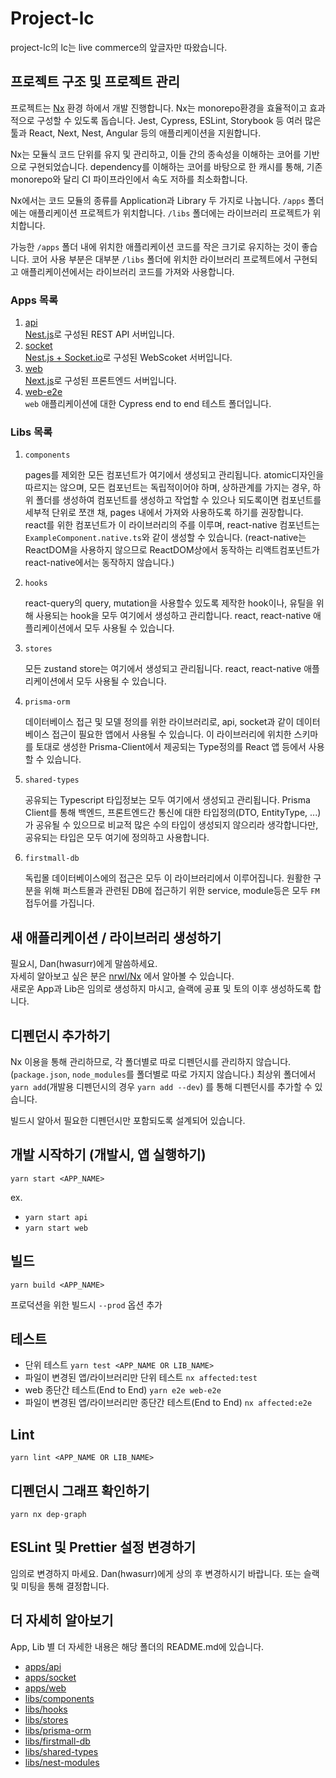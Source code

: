 # Project-lc

project-lc의 lc는 live commerce의 앞글자만 따왔습니다.

## 프로젝트 구조 및 프로젝트 관리

프로젝트는 [Nx](https://nx.dev) 환경 하에서 개발 진행합니다.
Nx는 monorepo환경을 효율적이고 효과적으로 구성할 수 있도록 돕습니다. Jest, Cypress, ESLint, Storybook 등 여러 많은 툴과 React, Next, Nest, Angular 등의 애플리케이션을 지원합니다.

Nx는 모듈식 코드 단위를 유지 및 관리하고, 이들 간의 종속성을 이해하는 코어를 기반으로 구현되었습니다. dependency를 이해하는 코어를 바탕으로 한 캐시를 통해, 기존 monorepo와 달리 CI 파이프라인에서 속도 저하를 최소화합니다.

Nx에서는 코드 모듈의 종류를 Application과 Library 두 가지로 나눕니다. `/apps` 폴더에는 애플리케이션 프로젝트가 위치합니다. `/libs` 폴더에는 라이브러리 프로젝트가 위치합니다.

가능한 `/apps` 폴더 내에 위치한 애플리케이션 코드를 작은 크기로 유지하는 것이 좋습니다. 코어 사용 부분은 대부분 `/libs` 폴더에 위치한 라이브러리 프로젝트에서 구현되고 애플리케이션에서는 라이브러리 코드를 가져와 사용합니다.

### Apps 목록

1. [api](./apps/api/README.md)  
   [Nest.js](https://docs.nestjs.com/)로 구성된 REST API 서버입니다.
2. [socket](./apps/socket/README.md)  
   [Nest.js + Socket.io](https://docs.nestjs.com/websockets/gateways)로 구성된 WebScoket 서버입니다.
3. [web](./apps/web/README.md)  
   [Next.js](https://nextjs.org/)로 구성된 프론트엔드 서버입니다.
4. [web-e2e](./apps/web-e2e/README.md)  
   `web` 애플리케이션에 대한 Cypress end to end 테스트 폴더입니다.

### Libs 목록

1. `components`

   pages를 제외한 모든 컴포넌트가 여기에서 생성되고 관리됩니다. atomic디자인을 따르지는 않으며, 모든 컴포넌트는 독립적이어야 하며, 상하관계를 가지는 경우, 하위 폴더를 생성하여 컴포넌트를 생성하고 작업할 수 있으나 되도록이면 컴포넌트를 세부적 단위로 쪼갠 채, pages 내에서 가져와 사용하도록 하기를 권장합니다. react를 위한 컴포넌트가 이 라이브러리의 주를 이루며, react-native 컴포넌트는 `ExampleComponent.native.ts`와 같이 생성할 수 있습니다. (react-native는 ReactDOM을 사용하지 않으므로 ReactDOM상에서 동작하는 리액트컴포넌트가 react-native에서는 동작하지 않습니다.)

2. `hooks`

   react-query의 query, mutation을 사용할수 있도록 제작한 hook이나, 유틸을 위해 사용되는 hook을 모두 여기에서 생성하고 관리합니다. react, react-native 애플리케이션에서 모두 사용될 수 있습니다.

3. `stores`

   모든 zustand store는 여기에서 생성되고 관리됩니다. react, react-native 애플리케이션에서 모두 사용될 수 있습니다.

4. `prisma-orm`

   데이터베이스 접근 및 모델 정의를 위한 라이브러리로, api, socket과 같이 데이터베이스 접근이 필요한 앱에서 사용될 수 있습니다.
   이 라이브러리에 위치한 스키마를 토대로 생성한 Prisma-Client에서 제공되는 Type정의를 React 앱 등에서 사용할 수 있습니다.

5. `shared-types`

   공유되는 Typescript 타입정보는 모두 여기에서 생성되고 관리됩니다. Prisma Client를 통해 백엔드, 프론트엔드간 통신에 대한 타입정의(DTO, EntityType, ...)가 공유될 수 있으므로 비교적 많은 수의 타입이 생성되지 않으리라 생각합니다만, 공유되는 타입은 모두 여기에 정의하고 사용합니다.

6. `firstmall-db`

   독립몰 데이터베이스에의 접근은 모두 이 라이브러리에서 이루어집니다. 원활한 구분을 위해 퍼스트몰과 관련된 DB에 접근하기 위한 service, module등은 모두 `FM` 접두어를 가집니다.

## 새 애플리케이션 / 라이브러리 생성하기

필요시, Dan(hwasurr)에게 말씀하세요.  
자세히 알아보고 싶은 분은 [nrwl/Nx](https://nx.dev/latest/react/getting-started/intro) 에서 알아볼 수 있습니다.  
새로운 App과 Lib은 임의로 생성하지 마시고, 슬랙에 공표 및 토의 이후 생성하도록 합니다.

## 디펜던시 추가하기

Nx 이용을 통해 관리하므로, 각 폴더별로 따로 디펜던시를 관리하지 않습니다. (`package.json`, `node_modules`를 폴더별로 따로 가지지 않습니다.) 최상위 폴더에서 `yarn add`(개발용 디펜던시의 경우 `yarn add --dev`) 를 통해 디펜던시를 추가할 수 있습니다.

빌드시 알아서 필요한 디펜던시만 포함되도록 설계되어 있습니다.

## 개발 시작하기 (개발시, 앱 실행하기)

`yarn start <APP_NAME>`

ex.

- `yarn start api`
- `yarn start web`

## 빌드

`yarn build <APP_NAME>`

프로덕션을 위한 빌드시 `--prod` 옵션 추가

## 테스트

- 단위 테스트
`yarn test <APP_NAME OR LIB_NAME>`
- 파일이 변경된 앱/라이브러리만 단위 테스트
`nx affected:test`
- web 종단간 테스트(End to End)
`yarn e2e web-e2e`
- 파일이 변경된 앱/라이브러리만 종단간 테스트(End to End)
`nx affected:e2e`

## Lint

`yarn lint <APP_NAME OR LIB_NAME>`

## 디펜던시 그래프 확인하기

`yarn nx dep-graph`

## ESLint 및 Prettier 설정 변경하기

임의로 변경하지 마세요. Dan(hwasurr)에게 상의 후 변경하시기 바랍니다. 또는 슬랙 및 미팅을 통해 결정합니다.

## 더 자세히 알아보기

App, Lib 별 더 자세한 내용은 해당 폴더의 README.md에 있습니다.

- [apps/api](./apps/api/README.md)
- [apps/socket](./apps/socket/README.md)
- [apps/web](./apps/web/README.md)
- [libs/components](./libs/components/README.md)
- [libs/hooks](./libs/hooks/README.md)
- [libs/stores](./libs/stores/README.md)
- [libs/prisma-orm](./libs/prisma-orm/README.md)
- [libs/firstmall-db](./libs/firstmall-db/README.md)
- [libs/shared-types](./libs/shared-types/README.md)
- [libs/nest-modules](./libs/nest-modules/README.md)
